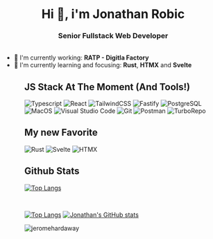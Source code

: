 <h1 align="center">Hi 👋, i'm Jonathan Robic</h1>
<h3 align="center">Senior Fullstack Web Developer</h3>

<ul style="margin-top: 2rem;">
  <li>🔭 I'm currently working: <strong>RATP - Digitla Factory</strong></li>
  <li>🌱 I'm currently learning and focusing: <strong>Rust</strong>, <strong>HTMX</strong> and <strong>Svelte</strong></li>
<ul>

<h2>JS Stack At The Moment (And Tools!)</h2>

![Typescript](https://img.shields.io/badge/TypeScript-3178c6?style=for-the-badge&logo=typescript&logoColor=white)
![React](https://img.shields.io/badge/React-20232a?style=for-the-badge&logo=react&logoColor=61dafb)
![TailwindCSS](https://img.shields.io/badge/Tailwind_CSS-38B2AC?style=for-the-badge&logo=tailwind-css&logoColor=white)
![Fastify](https://img.shields.io/badge/fastify-0e0e10?style=for-the-badge&logo=fastify&logoColor=white)
![PostgreSQL](https://img.shields.io/badge/PostgreSQL-316192?style=for-the-badge&logo=postgresql&logoColor=white)
![MacOS](https://img.shields.io/badge/Mac_OS-e7e8ea?style=for-the-badge&logo=macos&logoColor=767677)
![Visual Studio Code](https://img.shields.io/badge/Visual_Studio_Code-0078D4?style=for-the-badge&logo=visual%20studio%20code&logoColor=white)
![Git](https://img.shields.io/badge/Git-F05032?style=for-the-badge&logo=git&logoColor=white)
![Postman](https://img.shields.io/badge/Postman-FF6C37?style=for-the-badge&logo=Postman&logoColor=white)
![TurboRepo](https://img.shields.io/badge/turborepo-111111?style=for-the-badge&logo=turborepo&logoColor=white)

<h2>My new Favorite</h2>

![Rust](https://img.shields.io/badge/rust-f66a00?style=for-the-badge&logo=rust&logoColor=white)
![Svelte](https://img.shields.io/badge/svelte-d43008?style=for-the-badge&logo=svelte&logoColor=white)
![HTMX](https://img.shields.io/badge/htmx-3366cc?style=for-the-badge&logo=htmx&logoColor=white)

<!-- ## Others -->
<!--
[![Jrobic Codewars](https://www.codewars.com/users/jrobic/badges/micro?theme=light)](https://www.codewars.com/users/jrobic)
 -->

<h2>Github Stats</h2>

[![Top Langs](https://github-profile-trophy.vercel.app/?username=jrobic)](https://github.com/ryo-ma/github-profile-trophy)

<br/>

[![Top Langs](https://github-readme-stats.vercel.app/api/top-langs/?username=jrobic&layout=compact)](https://github.com/anuraghazra/github-readme-stats)
[![Jonathan's GitHub stats](https://github-readme-stats.vercel.app/api?username=jrobic&count_private=true&show_icons=true)](https://github.com/anuraghazra/github-readme-stats)

<p align="left"> <img src="https://komarev.com/ghpvc/?username=jrobic&label=Profile%20views&color=0e75b6&style=for-the-badge&base=1672" alt="jeromehardaway" /> </p>
